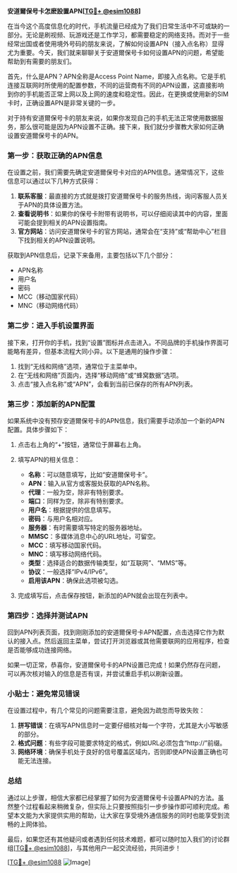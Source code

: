**安道爾保号卡怎麽設置APN[[TG💪+ @esim1088](https://t.me/s/esim1088)]**

在当今这个高度信息化的时代，手机流量已经成为了我们日常生活中不可或缺的一部分。无论是刷视频、玩游戏还是工作学习，都需要稳定的网络支持。而对于一些经常出国或者使用境外号码的朋友来说，了解如何设置APN（接入点名称）显得尤为重要。今天，我们就来聊聊关于安道爾保号卡如何设置APN的问题，希望能帮助到有需要的朋友们。

首先，什么是APN？APN全称是Access Point Name，即接入点名称。它是手机连接互联网时所使用的配置参数，不同的运营商有不同的APN设置，这直接影响到你的手机能否正常上网以及上网的速度和稳定性。因此，在更换或使用新的SIM卡时，正确设置APN是非常关键的一步。

对于持有安道爾保号卡的朋友来说，如果你发现自己的手机无法正常使用数据服务，那么很可能是因为APN设置不正确。接下来，我们就分步骤教大家如何正确设置安道爾保号卡的APN。

### 第一步：获取正确的APN信息

在设置之前，我们需要先确定安道爾保号卡对应的APN信息。通常情况下，这些信息可以通过以下几种方式获得：

1. **联系客服**：最直接的方式就是拨打安道爾保号卡的服务热线，询问客服人员关于APN的具体设置方法。
2. **查看说明书**：如果你的保号卡附带有说明书，可以仔细阅读其中的内容，里面可能会提到相关的APN设置指南。
3. **官方网站**：访问安道爾保号卡的官方网站，通常会在“支持”或“帮助中心”栏目下找到相关的APN设置说明。

获取到APN信息后，记录下来备用，主要包括以下几个部分：
- APN名称
- 用户名
- 密码
- MCC（移动国家代码）
- MNC（移动网络代码）

### 第二步：进入手机设置界面

接下来，打开你的手机，找到“设置”图标并点击进入。不同品牌的手机操作界面可能略有差异，但基本流程大同小异。以下是通用的操作步骤：

1. 找到“无线和网络”选项，通常位于主菜单中。
2. 在“无线和网络”页面内，选择“移动网络”或“蜂窝数据”选项。
3. 点击“接入点名称”或“APN”，会看到当前已保存的所有APN列表。

### 第三步：添加新的APN配置

如果系统中没有预存安道爾保号卡的APN信息，我们需要手动添加一个新的APN配置。具体步骤如下：

1. 点击右上角的“+”按钮，通常位于屏幕右上角。
2. 填写APN的相关信息：
   - **名称**：可以随意填写，比如“安道爾保号卡”。
   - **APN**：输入从官方或客服处获取的APN名称。
   - **代理**：一般为空，除非有特别要求。
   - **端口**：同样为空，除非有特别要求。
   - **用户名**：根据提供的信息填写。
   - **密码**：与用户名相对应。
   - **服务器**：有时需要填写特定的服务器地址。
   - **MMSC**：多媒体消息中心的URL地址，可留空。
   - **MCC**：填写移动国家代码。
   - **MNC**：填写移动网络代码。
   - **类型**：选择适合的数据传输类型，如“互联网”、“MMS”等。
   - **协议**：一般选择“IPv4/IPv6”。
   - **启用该APN**：确保此选项被勾选。

3. 完成填写后，点击保存按钮，新添加的APN就会出现在列表中。

### 第四步：选择并测试APN

回到APN列表页面，找到刚刚添加的安道爾保号卡APN配置，点击选择它作为默认的接入点。然后返回主菜单，尝试打开浏览器或其他需要联网的应用程序，检查是否能够成功连接网络。

如果一切正常，恭喜你，安道爾保号卡的APN设置已完成！如果仍然存在问题，可以再次核对输入的信息是否有误，并尝试重启手机以刷新设置。

### 小贴士：避免常见错误

在设置过程中，有几个常见的问题需要注意，避免因为疏忽而导致失败：

1. **拼写错误**：在填写APN信息时一定要仔细核对每一个字符，尤其是大小写敏感的部分。
2. **格式问题**：有些字段可能要求特定的格式，例如URL必须包含“http://”前缀。
3. **网络环境**：确保手机处于良好的信号覆盖区域内，否则即使APN设置正确也可能无法连接。

### 总结

通过以上步骤，相信大家都已经掌握了如何为安道爾保号卡设置APN的方法。虽然整个过程看起来稍微复杂，但实际上只要按照指引一步步操作即可顺利完成。希望本文能为大家提供实用的帮助，让大家在享受境外通信服务的同时也能享受到流畅的上网体验。

最后，如果您还有其他疑问或者遇到任何技术难题，都可以随时加入我们的讨论群组[[TG💪+ @esim1088](https://t.me/s/esim1088)]，与其他用户一起交流经验，共同进步！

[[TG💪+ @esim1088](https://t.me/s/esim1088) ![Image](https://i.postimg.cc/4NQfJmqS/Snipaste-2025-05-13-00-14-12.png)]